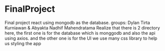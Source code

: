 # FinalProject
Final project react using mongodb as the database. groups: Dylan Tirta Kurniawan &amp; Abyakta Nadhif Mahendratama
Realize that there is 2 directory here, the first one is for the database which is monggodb and also the api using axios.
and the other one is for the UI we use many css library to help us styling the app
